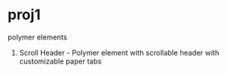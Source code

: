 proj1
=====

polymer elements

1. Scroll Header - Polymer element with scrollable header with customizable paper tabs
